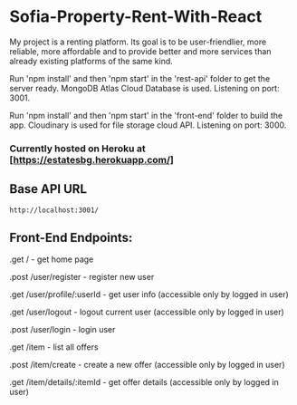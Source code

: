 # Sofia-Property-Rent-With-React

My project is a renting platform. Its goal is to be user-friendlier, more reliable, more affordable and to provide better and more services than already existing platforms of the same kind. 

Run 'npm install' and then 'npm start' in the 'rest-api' folder to get the server ready. MongoDB Atlas Cloud Database is used. Listening on port: 3001.

Run 'npm install' and then 'npm start' in the 'front-end' folder to build the app. Cloudinary is used for file storage cloud API. Listening on port: 3000.

### Currently hosted on Heroku at [https://estatesbg.herokuapp.com/]


## Base API URL

```http://localhost:3001/```


## Front-End Endpoints:

.get / - get home page

.post /user/register - register new user

.get /user/profile/:userId - get user info (accessible only by logged in user)

.get /user/logout - logout current user (accessible only by logged in user)

.post /user/login - login user

.get /item - list all offers

.post /item/create - create a new offer (accessible only by logged in user)

.get /item/details/:itemId - get offer details (accessible only by logged in user)